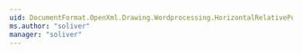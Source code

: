 ```yaml
---
uid: DocumentFormat.OpenXml.Drawing.Wordprocessing.HorizontalRelativePositionValues
ms.author: "soliver"
manager: "soliver"
---
```

